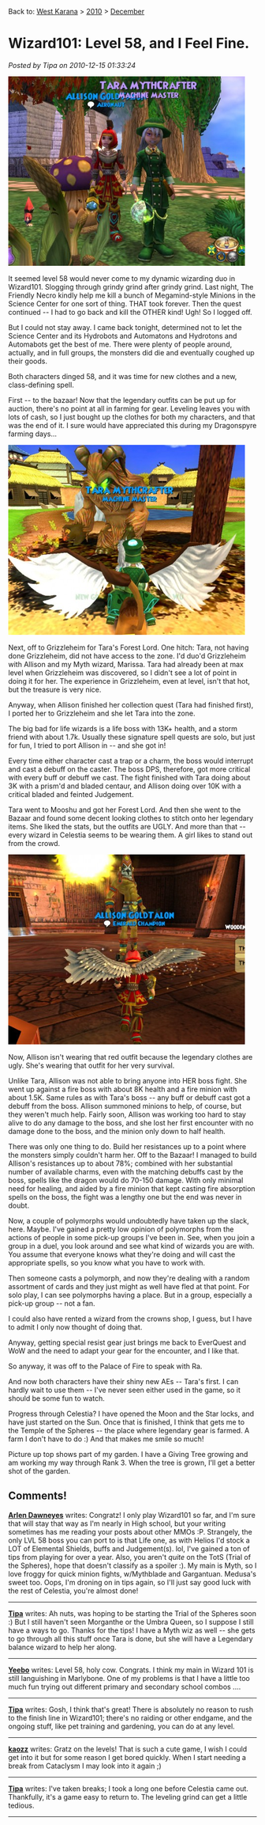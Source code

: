 Back to: [West Karana](/posts/westkarana.md) > [2010](/posts/2010/westkarana.md) > [December](./westkarana.md)
# Wizard101: Level 58, and I Feel Fine.

*Posted by Tipa on 2010-12-15 01:33:24*

[![](../../../uploads/2010/12/WizardGraphicalClient-2010-12-15-00-52-54-31-480x383.jpg "Allison and Tara")](../../../uploads/2010/12/WizardGraphicalClient-2010-12-15-00-52-54-31.jpg)

It seemed level 58 would never come to my dynamic wizarding duo in Wizard101. Slogging through grindy grind after grindy grind. Last night, The Friendly Necro kindly help me kill a bunch of Megamind-style Minions in the Science Center for one sort of thing. THAT took forever. Then the quest continued -- I had to go back and kill the OTHER kind! Ugh! So I logged off.

But I could not stay away. I came back tonight, determined not to let the Science Center and its Hydrobots and Automatons and Hydrotons and Automabots get the best of me. There were plenty of people around, actually, and in full groups, the monsters did die and eventually coughed up their goods.

Both characters dinged 58, and it was time for new clothes and a new, class-defining spell.

First -- to the bazaar! Now that the legendary outfits can be put up for auction, there's no point at all in farming for gear. Leveling leaves you with lots of cash, so I just bought up the clothes for both my characters, and that was the end of it. I sure would have appreciated this during my Dragonspyre farming days...

[![](../../../uploads/2010/12/WizardGraphicalClient-2010-12-14-22-38-49-60-480x384.jpg "Forest Lord")](../../../uploads/2010/12/WizardGraphicalClient-2010-12-14-22-38-49-60.jpg)

Next, off to Grizzleheim for Tara's Forest Lord. One hitch: Tara, not having done Grizzleheim, did not have access to the zone. I'd duo'd Grizzleheim with Allison and my Myth wizard, Marissa. Tara had already been at max level when Grizzleheim was discovered, so I didn't see a lot of point in doing it for her. The experience in Grizzleheim, even at level, isn't that hot, but the treasure is very nice.

Anyway, when Allison finished her collection quest (Tara had finished first), I ported her to Grizzleheim and she let Tara into the zone.

The big bad for life wizards is a life boss with 13K+ health, and a storm friend with about 1.7k. Usually these signature spell quests are solo, but just for fun, I tried to port Allison in -- and she got in! 

Every time either character cast a trap or a charm, the boss would interrupt and cast a debuff on the caster. The boss DPS, therefore, got more critical with every buff or debuff we cast. The fight finished with Tara doing about 3K with a prism'd and bladed centaur, and Allison doing over 10K with a critical bladed and feinted Judgement. 

Tara went to Mooshu and got her Forest Lord. And then she went to the Bazaar and found some decent looking clothes to stitch onto her legendary items. She liked the stats, but the outfits are UGLY. And more than that -- every wizard in Celestia seems to be wearing them. A girl likes to stand out from the crowd.

[![](../../../uploads/2010/12/WizardGraphicalClient-2010-12-14-23-57-04-64-480x384.jpg "Allison and Ra")](../../../uploads/2010/12/WizardGraphicalClient-2010-12-14-23-57-04-64.jpg)

Now, Allison isn't wearing that red outfit because the legendary clothes are ugly. She's wearing that outfit for her very survival.

Unlike Tara, Allison was not able to bring anyone into HER boss fight. She went up against a fire boss with about 8K health and a fire minion with about 1.5K. Same rules as with Tara's boss -- any buff or debuff cast got a debuff from the boss. Allison summoned minions to help, of course, but they weren't much help. Fairly soon, Allison was working too hard to stay alive to do any damage to the boss, and she lost her first encounter with no damage done to the boss, and the minion only down to half health.

There was only one thing to do. Build her resistances up to a point where the monsters simply couldn't harm her. Off to the Bazaar! I managed to build Allison's resistances up to about 78%; combined with her substantial number of available charms, even with the matching debuffs cast by the boss, spells like the dragon would do 70-150 damage. With only minimal need for healing, and aided by a fire minion that kept casting fire absorption spells on the boss, the fight was a lengthy one but the end was never in doubt.

Now, a couple of polymorphs would undoubtedly have taken up the slack, here. Maybe. I've gained a pretty low opinion of polymorphs from the actions of people in some pick-up groups I've been in. See, when you join a group in a duel, you look around and see what kind of wizards you are with. You assume that everyone knows what they're doing and will cast the appropriate spells, so you know what you have to work with.

Then someone casts a polymorph, and now they're dealing with a random assortment of cards and they just might as well have fled at that point. For solo play, I can see polymorphs having a place. But in a group, especially a pick-up group -- not a fan.

I could also have rented a wizard from the crowns shop, I guess, but I have to admit I only now thought of doing that.

Anyway, getting special resist gear just brings me back to EverQuest and WoW and the need to adapt your gear for the encounter, and I like that.

So anyway, it was off to the Palace of Fire to speak with Ra.

And now both characters have their shiny new AEs -- Tara's first. I can hardly wait to use them -- I've never seen either used in the game, so it should be some fun to watch.

Progress through Celestia? I have opened the Moon and the Star locks, and have just started on the Sun. Once that is finished, I think that gets me to the Temple of the Spheres -- the place where legendary gear is farmed. A farm I don't have to do :) And that makes me smile so much!

Picture up top shows part of my garden. I have a Giving Tree growing and am working my way through Rank 3. When the tree is grown, I'll get a better shot of the garden.

## Comments!

**[Arlen Dawneyes](http://twoheadedwizard.blogspot.com)** writes: Congratz! I only play Wizard101 so far, and I'm sure that will stay that way as I'm nearly in High school, but your writing sometimes has me reading your posts about other MMOs :P. Strangely, the only LVL 58 boss you can port to is that Life one, as with Helios I'd stock a LOT of Elemental Shields, buffs and Judgement(s). lol, I've gained a ton of tips from playing for over a year. Also, you aren't *quite* on the TotS (Trial of the Spheres), hope that doesn't classify as a spoiler :). My main is Myth, so I love froggy for quick minion fights, w/Mythblade and Gargantuan. Medusa's sweet too. Oops, I'm droning on in tips again, so I'll just say good luck with the rest of Celestia, you're almost done!

---

**[Tipa](https://chasingdings.com)** writes: Ah nuts, was hoping to be starting the Trial of the Spheres soon :) But I still haven't seen Morganthe or the Umbra Queen, so I suppose I still have a ways to go. Thanks for the tips! I have a Myth wiz as well -- she gets to go through all this stuff once Tara is done, but she will have a Legendary balance wizard to help her along.

---

**[Yeebo](http://yfernbottom.blogspot.com/)** writes: Level 58, holy cow. Congrats. I think my main in Wizard 101 is still languishing in Marlybone. One of my problems is that I have a little too much fun trying out different primary and secondary school combos ....

---

**[Tipa](https://chasingdings.com)** writes: Gosh, I think that's great! There is absolutely no reason to rush to the finish line in Wizard101; there's no raiding or other endgame, and the ongoing stuff, like pet training and gardening, you can do at any level.

---

**[kaozz](http://www.ectmmo.com/)** writes: Gratz on the levels! That is such a cute game, I wish I could get into it but for some reason I get bored quickly. When I start needing a break from Cataclysm I may look into it again ;)

---

**[Tipa](https://chasingdings.com)** writes: I've taken breaks; I took a long one before Celestia came out. Thankfully, it's a game easy to return to. The leveling grind can get a little tedious.

---

